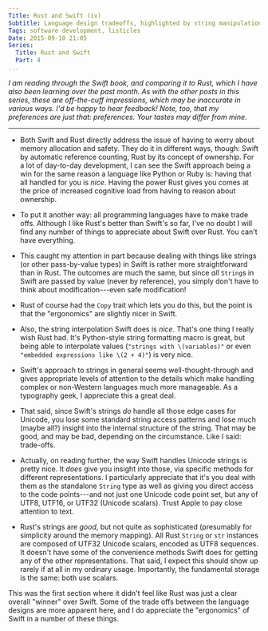 ```yaml
---
Title: Rust and Swift (iv)
Subtitle: Language design tradeoffs, highlighted by string manipulation.
Tags: software development, listicles
Date: 2015-09-10 21:05
Series:
  Title: Rust and Swift
  Part: 4
...
```


<i class="editorial">I am reading through the Swift book, and comparing it to
Rust, which I have also been learning over the past month. As with the other
posts in this series, these are off-the-cuff impressions, which may be
inaccurate in various ways. I'd be happy to hear feedback! Note, too, that my
preferences are just that: preferences. Your tastes may differ from mine.</i>

---

  - Both Swift and Rust directly address the issue of having to worry about
    memory allocation and safety. They do it in different ways, though: Swift by
    automatic reference counting, Rust by its concept of ownership. For a lot of
    day-to-day development, I can see the Swift approach being a win for the
    same reason a language like Python or Ruby is: having that all handled for
    you is *nice*. Having the power Rust gives you comes at the price of
    increased cognitive load from having to reason about ownership.

  - To put it another way: all programming languages have to make trade offs.
    Although I like Rust's better than Swift's so far, I've no doubt I will find
    any number of things to appreciate about Swift over Rust. You can't have
    everything.

  - This caught my attention in part because dealing with things like strings
    (or other pass-by-value types) in Swift is rather more straightforward than
    in Rust. The outcomes are much the same, but since *all* `String`s in Swift
    are passed by value (never by reference), you simply don't have to think
    about modification---even safe modification!

  - Rust of course had the `Copy` trait which lets you do this, but the point is
    that the "ergonomics" are slightly nicer in Swift.

  - Also, the string interpolation Swift does is *nice*. That's one thing I
    really wish Rust had. It's Python-style string formatting macro is great,
    but being able to interpolate values (`"strings with \(variables)"` or even
    `"embedded expressions like \(2 + 4)"`) is very nice.

  - Swift's approach to strings in general seems well-thought-through and gives
    appropriate levels of attention to the details which make handling complex
    or non-Western languages much more manageable. As a typography geek, I
    appreciate this a great deal.

  - That said, since Swift's strings *do* handle all those edge cases for
    Unicode, you lose some standard string access patterns and lose much (maybe
    all?) insight into the internal structure of the string. That may be good,
    and may be bad, depending on the circumstance. Like I said: trade-offs.

  - Actually, on reading further, the way Swift handles Unicode strings is
    pretty nice. It *does* give you insight into those, via specific methods for
    different representations. I particularly appreciate that it's you deal with
    them as the standalone `String` type as well as giving you direct access to
    the code points---and not just one Unicode code point set, but any of
    <abbr>UTF8</abbr>, <abbr>UTF16</abbr>, or <abbr>UTF32</abbr> (Unicode
    scalars). Trust Apple to pay close attention to text.

  - Rust's strings are *good*, but not quite as sophisticated (presumably for
    simplicity around the memory mapping). All Rust `String` or `str` instances
    are composed of <abbr>UTF32</abbr> Unicode scalars, encoded as
    <abbr>UTF8</abbr> sequences. It doesn't have some of the convenience methods
    Swift does for getting any of the other representations. That said, I expect
    this should show up rarely if at all in my ordinary usage. Importantly, the
    fundamental storage is the same: both use scalars.

This was the first section where it didn't feel like Rust was just a clear
overall "winner" over Swift. Some of the trade offs between the language designs
are more apparent here, and I do appreciate the "ergonomics" of Swift in a
number of these things.
